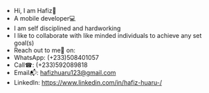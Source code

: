 - Hi, I am Hafiz🧓
- A mobile developer💻
- I am self disciplined and hardworking
- I like to collaborate with like minded individuals to achieve any set goal(s)
- Reach out to me🤗 on:
- WhatsApp: (+233)508401057
- Call☎: (+233)592089818
- Email📬: hafizhuaru123@gmail.com
- LinkedIn: https://www.linkedin.com/in/hafiz-huaru-/

